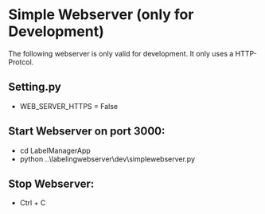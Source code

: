 # Simple Webserver (only for Development)

The following webserver is only valid for development. It only uses a HTTP-Protcol.

## Setting.py
*  WEB_SERVER_HTTPS = False


## Start Webserver on port 3000:
*  cd LabelManagerApp
*  python ..\labelingwebserver\dev\simplewebserver.py

## Stop Webserver:
*  Ctrl + C


